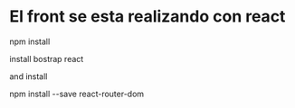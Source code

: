 # El front se esta realizando con react

npm install

install bostrap react

and install

npm install --save react-router-dom